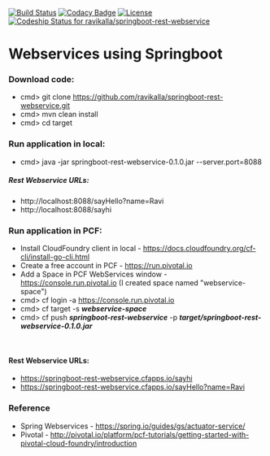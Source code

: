 [![Build Status](https://travis-ci.org/ravikalla/springboot-rest-webservice.svg?branch=master)](https://travis-ci.org/ravikalla/springboot-rest-webservice)
[![Codacy Badge](https://api.codacy.com/project/badge/Grade/ac38a5e5d954475980e46c279494be23)](https://www.codacy.com/app/ravikalla/springboot-rest-webservice?utm_source=github.com&utm_medium=referral&utm_content=ravikalla/springboot-rest-webservice&utm_campaign=Badge_Grade)
[![License](https://img.shields.io/badge/license-Apache%202-blue.svg)](https://www.apache.org/licenses/LICENSE-2.0)
[ ![Codeship Status for ravikalla/springboot-rest-webservice](https://app.codeship.com/projects/b1a01050-d7c9-0134-421a-5ea80f2ec735/status?branch=master)](https://app.codeship.com/projects/203126)
# Webservices using Springboot

### Download code:
 * cmd> git clone https://github.com/ravikalla/springboot-rest-webservice.git
 * cmd> mvn clean install
 * cmd> cd target

### Run application in local:
 * cmd> java -jar springboot-rest-webservice-0.1.0.jar --server.port=8088

##### Rest Webservice URLs:
 * http://localhost:8088/sayHello?name=Ravi
 * http://localhost:8088/sayhi
 
### Run application in PCF:
 * Install CloudFoundry client in local - https://docs.cloudfoundry.org/cf-cli/install-go-cli.html
 * Create a free account in PCF - https://run.pivotal.io
 * Add a Space in PCF WebServices window - https://console.run.pivotal.io (I created space named "webservice-space")
 * cmd> cf login -a https://console.run.pivotal.io
 * cmd> cf target -s <b><i>webservice-space</i></b>
 * cmd> cf push <b><i>springboot-rest-webservice</i></b> -p <b><i>target/springboot-rest-webservice-0.1.0.jar</i></b>
<br/>

#### Rest Webservice URLs:
 * https://springboot-rest-webservice.cfapps.io/sayhi
 * https://springboot-rest-webservice.cfapps.io/sayHello?name=Ravi

### Reference
 * Spring Webservices - https://spring.io/guides/gs/actuator-service/
 * Pivotal - http://pivotal.io/platform/pcf-tutorials/getting-started-with-pivotal-cloud-foundry/introduction
